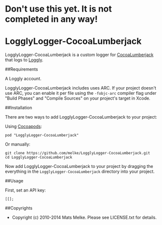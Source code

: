 # Don't use this yet. It is not completed in any way!

# LogglyLogger-CocoaLumberjack

LogglyLogger-CocoaLumberjack is a custom logger for [CocoaLumberjack](https://github.com/CocoaLumberjack/CocoaLumberjack) that logs to [Loggly](https://www.loggly.com/).

##Requirements

A Loggly account.

LogglyLogger-CocoaLumberjack includes uses ARC. If your project doesn't use ARC, you can enable it per file using the `-fobjc-arc` compiler flag under "Build Phases" and "Compile Sources" on your project's target in Xcode.

##Installation

There are two ways to add LogglyLogger-CocoaLumberjack to your project:

Using [Cocoapods](cocoapods.org):

    pod "LogglyLogger-CocoaLumberjack"

Or manually:

    git clone https://github.com/melke/LogglyLogger-CocoaLumberjack.git
    cd LogglyLogger-CocoaLumberjack

Now add LogglyLogger-CocoaLumberjack to your project by dragging the everything in the `LogglyLogger-CocoaLumberjack` directory into your project.

##Usage

First, set an API key:

    [[];


##Copyrights

* Copyright (c) 2010-2014 Mats Melke. Please see LICENSE.txt for details.